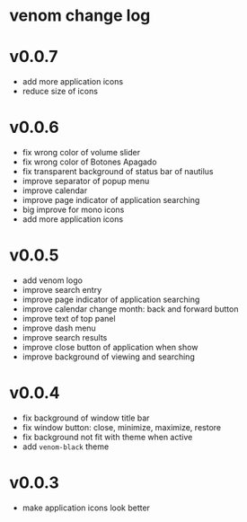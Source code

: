 # venom change log

# v0.0.7

- add more application icons
- reduce size of icons

# v0.0.6

- fix wrong color of volume slider
- fix wrong color of Botones Apagado
- fix transparent background of status bar of nautilus
- improve separator of popup menu
- improve calendar
- improve page indicator of application searching
- big improve for mono icons
- add more application icons

# v0.0.5

- add venom logo
- improve search entry
- improve page indicator of application searching
- improve calendar change month: back and forward button
- improve text of top panel
- improve dash menu
- improve search results
- improve close button of application when show
- improve background of viewing and searching

# v0.0.4

- fix background of window title bar
- fix window button: close, minimize, maximize, restore
- fix background not fit with theme when active
- add `venom-black` theme

# v0.0.3

- make application icons look better
